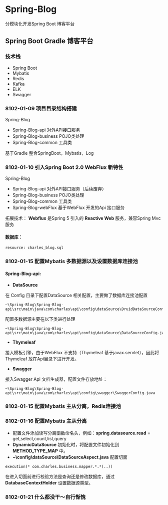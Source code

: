# Spring-Blog
分模块化开发Spring Boot 博客平台

## Spring Boot Gradle 博客平台

### 技术栈
- Spring Boot
- Mybatis
- Redis
- Kafka
- ELK
- Swagger

### 8102-01-09 项目目录结构搭建

Spring-Blog

- Spring-Blog-api  对外API接口服务
- Spring-Blog-business POJO类处理
- Spring-Blog-common 工具类

基于Gradle 整合SpringBoot，Mybatis，Log


### 8102-01-10 引入Spring Boot 2.0 WebFlux 新特性

Spring-Blog

- Spring-Blog-api  对外API接口服务（后续废弃）
- Spring-Blog-business POJO类处理
- Spring-Blog-common 工具类
- Spring-Blog-webFlux  基于WebFlux 开发的Api 接口服务

拓展技术：
    **Webflux** 是Spring 5 引入的 **Reactive Web** 服务，兼容Spring Mvc 服务
 
 
#### 数据库：
    resource: charles_blog.sql
    
    
### 8102-01-15 配置Mybatis 多数据源以及设置数据库连接池
#### Spring-Blog-api:

- **DataSource**

在 Config 目录下配置DataSource 相关配置，主要做了数据库连接池配置
```
~\Spring-Blog\Spring-Blog-api\src\main\java\com\charles\api\config\dataSource\DruidDataSourceConfig.java
```

配置多数据源主要在以下类进行处理
```
~\Spring-Blog\Spring-Blog-api\src\main\java\com\charles\api\config\dataSource\DataSourceConfig.java
```  



- **Thymeleaf**

接入模板引擎，由于WebFlux 不支持（Thymeleaf 基于javax.servlet），因此将Thymeleaf 放在Api目录下进行开发。


- **Swagger**

接入Swagger Api 文档生成器，配置文件存放地址：
```
~\Spring-Blog\Spring-Blog-api\src\main\java\com\charles\api\config\swagger\SwaggerConfig.java
```


### 8102-01-15 配置Mybatis 主从分离，Redis连接池

### 8102-01-16 配置Mybatis 主从分离

- 配置文件添加读写分离函数命名头，例如：**spring.datasource.read** = get,select,count,list,query
- **DynamicDataSource** 初始化时，将配置文件初始化到 **METHOD_TYPE_MAP** 中。
- **~\config\dataSource\DataSourceAspect.java** 配置切面
```aidl
execution(* com.charles.business.mapper.*.*(..))
```
在进入切面前进行校验方法是查询还是修改数据库，通过 **DatabaseContextHolder** 设置数据源类型。


### 8102-01-21 什么都没干～自行惭愧